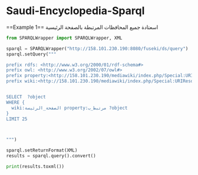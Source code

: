 # Saudi-Encyclopedia-Sparql

==Example 1== 
اسعتادة جميع المحافظات المرتبطة بالصفحة الرئيسية

```python
from SPARQLWrapper import SPARQLWrapper, XML

sparql = SPARQLWrapper("http://158.101.230.190:8080/fuseki/ds/query")
sparql.setQuery("""

prefix rdfs: <http://www.w3.org/2000/01/rdf-schema#>
prefix owl: <http://www.w3.org/2002/07/owl#>
prefix property:<http://158.101.230.190/mediawiki/index.php/Special:URIResolver/Property-3A>
prefix wiki:<http://158.101.230.190/mediawiki/index.php/Special:URIResolver/>


SELECT  ?object
WHERE {
  wiki:الصفحة_الرئيسة property:مرتبط_ب ?object
}
LIMIT 25



""")

sparql.setReturnFormat(XML)
results = sparql.query().convert()

print(results.toxml())
```

